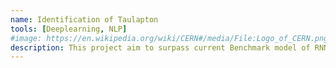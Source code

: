 ```yaml
---
name: Identification of Taulapton 
tools: [Deeplearning, NLP]
#image: https://en.wikipedia.org/wiki/CERN#/media/File:Logo_of_CERN.png
description: This project aim to surpass current Benchmark model of RNN.
---
```


